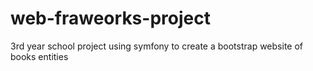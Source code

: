 # web-fraweorks-project
3rd year school project using symfony to create a bootstrap website of books entities
